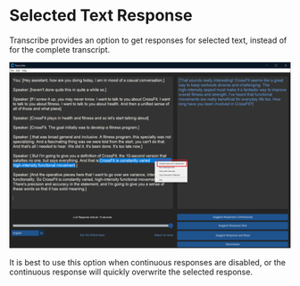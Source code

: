 # Selected Text Response #

Transcribe provides an option to get responses for selected text, instead of for the complete transcript.

<img src="../assets/SelectedText.png">

It is best to use this option when continuous responses are disabled, or the continuous response will quickly overwrite the selected response.
